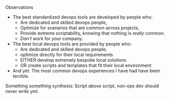 Observations

- The best standardized devops tools are developed by people who:
  - Are dedicated and skilled devops people,
  - Optimize for scenarios that are common across projects,
  - Provide extreme scriptability, knowing that nothing is *really* common.
  - *Don't* work for *your* company.
- The best local devops tools are provided by people who:
  - Are dedicated and skilled devops people,
  - optimize directly for their local requirements
  - EITHER develop extremely bespoke local solutions
  - OR create scripts and templates that fit their local environment
- And yet: The most common devops experiences I have had have been terrible.

Something something synthesis: Script *above* script, non-ops dev should never write yml.
